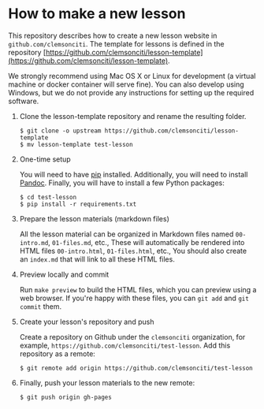 # How to make a new lesson

This repository describes how to create
a new lesson website in `github.com/clemsonciti`.
The template for lessons is defined in the repository
[https://github.com/clemsonciti/lesson-template](https://github.com/clemsonciti/lesson-template).

We strongly recommend using Mac OS X or Linux for development
(a virtual machine or docker container will serve fine).
You can also develop using Windows,
but we do not provide any instructions for setting up the required software.

1.  Clone the lesson-template repository and rename the resulting folder.

    ~~~
    $ git clone -o upstream https://github.com/clemsonciti/lesson-template
    $ mv lesson-template test-lesson
    ~~~

2.  One-time setup

    You will need to have [pip](https://pip.pypa.io/en/stable/) installed.
    Additionally, you will need to install [Pandoc](http://pandoc.org).
    Finally, you will have to install a few Python packages:

    ~~~
    $ cd test-lesson
    $ pip install -r requirements.txt
    ~~~

3.  Prepare the lesson materials (markdown files)

    All the lesson material can be organized in Markdown files
    named `00-intro.md`, `01-files.md`, etc.,
    These will automatically be rendered into HTML files
    `00-intro.html`, `01-files.html`, etc.,
    You should also create an `index.md` that will link to all these HTML files.

4.  Preview locally and commit

    Run `make preview` to build the HTML files,
    which you can preview using a web browser.
    If you're happy with these files, you can `git add` and `git commit` them.

5.  Create your lesson's repository and push

    Create a repository on Github under the `clemsonciti` organization,
    for example, `https://github.com/clemsonciti/test-lesson`.
    Add this repository as a remote:

    ~~~
    $ git remote add origin https://github.com/clemsonciti/test-lesson
    ~~~
    
6.  Finally, push your lesson materials to the new remote:

    ~~~
    $ git push origin gh-pages
    ~~~
